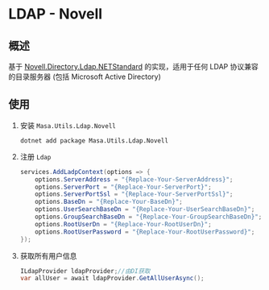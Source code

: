 # LDAP - Novell

## 概述

基于 [Novell.Directory.Ldap.NETStandard](https://github.com/dsbenghe/Novell.Directory.Ldap.NETStandard) 的实现，适用于任何 LDAP 协议兼容的目录服务器 (包括 Microsoft Active Directory)

## 使用

1. 安装 `Masa.Utils.Ldap.Novell`

   ```shell 终端
   dotnet add package Masa.Utils.Ldap.Novell
   ```

2. 注册 `Ldap`

   ```csharp
   services.AddLadpContext(options => {
       options.ServerAddress = "{Replace-Your-ServerAddress}";
       options.ServerPort = "{Replace-Your-ServerPort}";
       options.ServerPortSsl = "{Replace-Your-ServerPortSsl}";
       options.BaseDn = "{Replace-Your-BaseDn}";
       options.UserSearchBaseDn = "{Replace-Your-UserSearchBaseDn}";
       options.GroupSearchBaseDn = "{Replace-Your-GroupSearchBaseDn}";
       options.RootUserDn = "{Replace-Your-RootUserDn}";
       options.RootUserPassword = "{Replace-Your-RootUserPassword}";
   });
   ```

3. 获取所有用户信息

   ```csharp
   ILdapProvider ldapProvider;//由DI获取
   var allUser = await ldapProvider.GetAllUserAsync();
   ```
